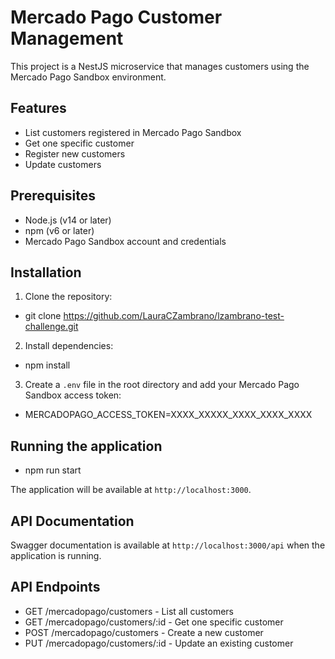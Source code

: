 # Mercado Pago Customer Management

This project is a NestJS microservice that manages customers using the Mercado Pago Sandbox environment.

## Features

- List customers registered in Mercado Pago Sandbox
- Get one specific customer
- Register new customers
- Update customers

## Prerequisites

- Node.js (v14 or later)
- npm (v6 or later)
- Mercado Pago Sandbox account and credentials

## Installation
1. Clone the repository:
- git clone https://github.com/LauraCZambrano/lzambrano-test-challenge.git

2. Install dependencies:
- npm install

3. Create a `.env` file in the root directory and add your Mercado Pago Sandbox access token:
- MERCADOPAGO_ACCESS_TOKEN=XXXX_XXXXX_XXXX_XXXX_XXXX

## Running the application
- npm run start

The application will be available at `http://localhost:3000`.

## API Documentation

Swagger documentation is available at `http://localhost:3000/api` when the application is running.

## API Endpoints

- GET /mercadopago/customers - List all customers
- GET /mercadopago/customers/:id - Get one specific customer
- POST /mercadopago/customers - Create a new customer
- PUT /mercadopago/customers/:id - Update an existing customer